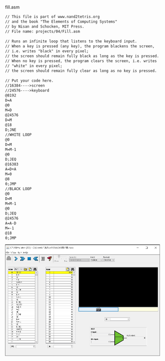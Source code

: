 fill.asm

    // This file is part of www.nand2tetris.org
    // and the book "The Elements of Computing Systems"
    // by Nisan and Schocken, MIT Press.
    // File name: projects/04/Fill.asm

    // Runs an infinite loop that listens to the keyboard input.
    // When a key is pressed (any key), the program blackens the screen,
    // i.e. writes "black" in every pixel;
    // the screen should remain fully black as long as the key is pressed. 
    // When no key is pressed, the program clears the screen, i.e. writes
    // "white" in every pixel;
    // the screen should remain fully clear as long as no key is pressed.

    // Put your code here.
    //16384---->screen
    //24576---->keyboard
    @8192               
    D=A               
    @0                
    M=D                
    @24576
    D=M
    @18                  
    D;JNE            
    //WHITE LOOP
    @0
    D=M               
    M=M-1                
    @0              
    D;JEQ           
    @16383         
    A=D+A                
    M=0              
    @8                
    0;JMP         
    //BLACK LOOP
    @0
    D=M
    M=M-1
    @0
    D;JEQ        
    @24576
    A=A-D
    M=-1
    @18
    0;JMP       
![image](https://github.com/mnnmnm/co109a/blob/master/homework/pic/work9.jpg)